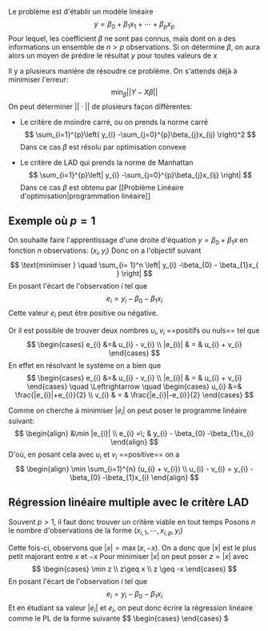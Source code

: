Le problème est d'établir un modèle linéaire $$
y = \beta_{0} + \beta_{1}x_{1} + \cdots + \beta_{p}x_{p} 
$$
Pour lequel, les coefficient $\beta$ ne sont pas connus, mais dont on a des informations un ensemble de $n > p$ observations.
Si on détermine $\beta$, on aura alors un moyen de prédire le résultat $y$ pour toutes valeurs de $x$

Il y a plusieurs manière de résoudre ce problème. On s'attends déjà à minimiser l'erreur:
$$
\min_{\beta} ||Y -X\beta||
$$
On peut déterminer $||\cdot||$ de plusieurs façon différentes:
- Le critère de moindre carré, ou on prends la norme carré
$$
\sum_{i=1}^{p}\left( y_{i} -\sum_{j=0}^{p}\beta_{j}x_{ij}  \right)^2
$$
Dans ce cas $\beta$ est résolu par optimisation convexe

- Le critère de LAD qui prends la norme de Manhattan
$$
\sum_{i=1}^{p}\left| y_{i} -\sum_{j=0}^{p}\beta_{j}x_{ij}  \right|
$$
Dans ce cas $\beta$ est obtenu par [[Problème Linéaire d'optimisation|programmation linéaire]]

## Exemple où $p=1$
On souhaite faire l'apprentissage d'une droite d'équation $y = \beta_{0} + \beta_{1}x$ en fonction $n$ observations: $(x_{i}, y_{i})$
Donc on a l'objectif suivant
$$
\text{minimiser } \quad \sum_{i= 1}^n \left| y_{i} -\beta_{0} - \beta_{1}x_{
} \right| 
$$
En posant l'écart de l'observation $i$ tel que $$e_{i} = y_{i} - \beta_{0} -\beta_{1}x_{i}$$Cette valeur $e_{i}$ peut être positive ou négative.

Or il est possible de trouver deux nombres $u_{i}, v_{i}$ ==positifs ou nuls== tel que
$$
\begin{cases}
e_{i} &=& u_{i} - v_{i} \\
|e_{i}| & = & u_{i} + v_{i}
\end{cases}
$$
En effet en résolvant le système on a bien que
$$
\begin{cases}
e_{i} &=& u_{i} - v_{i} \\
|e_{i}| & = & u_{i} + v_{i}
\end{cases} \quad \Leftrightarrow \quad 
\begin{cases}
u_{i} &=&  \frac{|e_{i}|+e_{i}}{2} \\
v_{i} & = & \frac{|e_{i}|-e_{i}}{2}
\end{cases}
$$

Comme on cherche à minimiser $|e_{i}|$ on peut poser le programme linéaire suivant:
$$
\begin{align}
&\min |e_{i}| \\
e_{i} =\; & y_{i} - \beta_{0} -\beta_{1}x_{i}
\end{align}
$$
D'où, en posant cela avec $u_{i}$ et $v_{i}$ ==positive== on a
$$
\begin{align}
\min \sum_{i=1}^{n} (u_{i} + v_{i})  \\
u_{i} - v_{i} = y_{i} - \beta_{0} -\beta_{1}x_{i}
\end{align}
$$

## Régression linéaire multiple avec le critère LAD
Souvent $p > 1$, il faut donc trouver un critère viable en tout temps
Posons $n$ le nombre d'observations de la forme $(x_{i,1}, \cdots, x_{i,p}, y_{i})$

Cette fois-ci, observons que $|x| = \max(x, -x)$. On a donc que $|x|$ est le plus petit majorant entre $x$ et $-x$
Pour minimiser $|x|$ on peut poser $z=|x|$ avec 
$$
\begin{cases} 
\min z \\
z\geq x \\
z \geq -x
\end{cases}
$$
En posant l'écart de l'observation $i$ tel que $$e_{i} = y_{i} - \beta_{0} -\beta_{1}x_{i}$$
Et en étudiant sa valeur $|e_{i}|$ et $e_{i}$, on peut donc écrire la régression linéaire comme le PL de la forme suivante
$$
	\begin{cases}
	\end{cases}
$